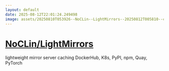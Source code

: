 ```yaml
---
layout: default
date: 2025-08-12T22:01:24.249498
image: assets/20250810T053926--NoCLin--LightMirrors--20250812T005810--cropped.png
---
```


# [NoCLin/LightMirrors](https://github.com/NoCLin/LightMirrors)

lightweight mirror server caching DockerHub, K8s, PyPI, npm, Quay, PyTorch
